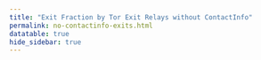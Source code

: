 ```yaml
---
title: "Exit Fraction by Tor Exit Relays without ContactInfo"
permalink: no-contactinfo-exits.html
datatable: true
hide_sidebar: true
---
```


<div>                        <script type="text/javascript">window.PlotlyConfig = {MathJaxConfig: 'local'};</script>
        <script src="https://cdn.plot.ly/plotly-latest.min.js"></script>                <div id="c97cc79c-fed3-4048-b7a5-24c0314bf38d" class="plotly-graph-div" style="height:100%; width:100%;"></div>            <script type="text/javascript">                                    window.PLOTLYENV=window.PLOTLYENV || {};                                    if (document.getElementById("c97cc79c-fed3-4048-b7a5-24c0314bf38d")) {                    Plotly.newPlot(                        "c97cc79c-fed3-4048-b7a5-24c0314bf38d",                        [{"fill": "tozeroy", "line": {"color": "red"}, "name": "exit probability (%)", "type": "scatter", "x": ["2020-11-30", "2020-12-01", "2020-12-02", "2020-12-03", "2020-12-04", "2020-12-05", "2020-12-06", "2020-12-07", "2020-12-09", "2020-12-10", "2020-12-11", "2020-12-12", "2020-12-13", "2020-12-14", "2020-12-16", "2020-12-19", "2020-12-20", "2020-12-22", "2020-12-24", "2020-12-25", "2020-12-26", "2020-12-27", "2020-12-28", "2020-12-29", "2020-12-30", "2020-12-31", "2021-01-01", "2021-01-02", "2021-01-03", "2021-01-04", "2021-01-05", "2021-01-07", "2021-01-08", "2021-01-09", "2021-01-10", "2021-01-11", "2021-01-12", "2021-01-13", "2021-01-14", "2021-01-15", "2021-01-16", "2021-01-17", "2021-01-18", "2021-01-19", "2021-01-20", "2021-01-21", "2021-01-22", "2021-01-23", "2021-01-24", "2021-01-25", "2021-01-26", "2021-01-27", "2021-01-28", "2021-01-29", "2021-01-30", "2021-01-31", "2021-02-01", "2021-02-02", "2021-02-03", "2021-02-04", "2021-02-05", "2021-02-06", "2021-02-07", "2021-02-08", "2021-02-09", "2021-02-10", "2021-02-11", "2021-02-12", "2021-02-13", "2021-02-14", "2021-02-15", "2021-02-16", "2021-02-17", "2021-02-18", "2021-02-19", "2021-02-20", "2021-02-21", "2021-02-22", "2021-02-23", "2021-02-24", "2021-02-25", "2021-02-26", "2021-02-27", "2021-02-28", "2021-03-01", "2021-03-02", "2021-03-03", "2021-03-04", "2021-03-05", "2021-03-06", "2021-03-07", "2021-03-08", "2021-03-09", "2021-03-10", "2021-03-11", "2021-03-13", "2021-03-14", "2021-03-15", "2021-03-16", "2021-03-17", "2021-03-18", "2021-03-19", "2021-03-20", "2021-03-21", "2021-03-22", "2021-03-23", "2021-03-24", "2021-03-25", "2021-03-26", "2021-03-27", "2021-03-28", "2021-03-29", "2021-03-30", "2021-03-31", "2021-04-01", "2021-04-02", "2021-04-03", "2021-04-04", "2021-04-05", "2021-04-06", "2021-04-07", "2021-04-08", "2021-04-09", "2021-04-10", "2021-04-11", "2021-04-12", "2021-04-13", "2021-04-14", "2021-04-15", "2021-04-16", "2021-04-17", "2021-04-18", "2021-04-19", "2021-04-20", "2021-04-21", "2021-04-22", "2021-04-23", "2021-04-24", "2021-04-25", "2021-04-26", "2021-04-27", "2021-04-28", "2021-04-29", "2021-04-30", "2021-05-01", "2021-05-02", "2021-05-03", "2021-05-04", "2021-05-05", "2021-05-06", "2021-05-07", "2021-05-08", "2021-05-09", "2021-05-10", "2021-05-11", "2021-05-12", "2021-05-13", "2021-05-14", "2021-05-15", "2021-05-16", "2021-05-17", "2021-05-18", "2021-05-19", "2021-05-20", "2021-05-21", "2021-05-22", "2021-05-23", "2021-05-24", "2021-05-25", "2021-05-26", "2021-05-27", "2021-05-28", "2021-05-29", "2021-05-30"], "xaxis": "x", "y": [17.1, 17.24, 17.11, 18.01, 18.31, 18.23, 18.51, 18.7, 19.57, 19.86, 19.74, 19.65, 19.96, 20.23, 20.59, 21.17, 21.03, 21.74, 23.21, 22.82, 23.6, 23.86, 23.82, 23.21, 23.14, 23.36, 23.06, 23.36, 23.2, 23.14, 22.8, 21.4, 20.04, 20.07, 19.93, 19.92, 20.66, 20.69, 20.46, 20.18, 20.58, 20.52, 19.52, 19.36, 19.64, 19.76, 19.54, 19.52, 19.67, 19.48, 19.0, 19.04, 19.75, 19.54, 19.4, 19.55, 19.4, 19.78, 19.66, 21.43, 17.78, 17.62, 18.11, 16.83, 18.14, 17.97, 18.27, 17.79, 18.03, 18.27, 18.76, 18.78, 19.37, 21.46, 9.74, 9.7, 10.87, 11.04, 10.82, 10.77, 11.05, 11.04, 11.2, 11.68, 11.66, 12.12, 12.17, 9.68, 9.46, 9.83, 9.3, 9.74, 9.64, 9.36, 8.91, 9.15, 9.65, 4.95, 4.85, 4.67, 5.08, 5.82, 6.05, 5.98, 4.36, 4.21, 4.3, 4.14, 4.06, 3.94, 4.07, 4.02, 4.07, 4.38, 4.54, 4.59, 4.62, 4.52, 4.69, 4.34, 4.28, 4.39, 4.32, 4.36, 4.61, 3.93, 4.16, 4.58, 4.38, 4.59, 4.63, 4.98, 5.35, 5.51, 5.87, 6.18, 6.62, 6.78, 7.31, 7.69, 7.87, 5.36, 5.53, 5.55, 5.37, 5.21, 5.38, 5.35, 5.35, 5.77, 5.82, 5.69, 5.85, 5.87, 6.17, 6.18, 6.44, 6.86, 7.02, 6.76, 6.76, 6.97, 7.19, 7.06, 7.32, 6.9, 7.11, 6.8, 7.02, 7.09, 6.65, 6.54, 6.34, 6.47], "yaxis": "y"}, {"line": {"color": "black"}, "name": "exit relays without ContactInfo", "type": "scatter", "x": ["2020-11-30", "2020-12-01", "2020-12-02", "2020-12-03", "2020-12-04", "2020-12-05", "2020-12-06", "2020-12-07", "2020-12-09", "2020-12-10", "2020-12-11", "2020-12-12", "2020-12-13", "2020-12-14", "2020-12-16", "2020-12-19", "2020-12-20", "2020-12-22", "2020-12-24", "2020-12-25", "2020-12-26", "2020-12-27", "2020-12-28", "2020-12-29", "2020-12-30", "2020-12-31", "2021-01-01", "2021-01-02", "2021-01-03", "2021-01-04", "2021-01-05", "2021-01-07", "2021-01-08", "2021-01-09", "2021-01-10", "2021-01-11", "2021-01-12", "2021-01-13", "2021-01-14", "2021-01-15", "2021-01-16", "2021-01-17", "2021-01-18", "2021-01-19", "2021-01-20", "2021-01-21", "2021-01-22", "2021-01-23", "2021-01-24", "2021-01-25", "2021-01-26", "2021-01-27", "2021-01-28", "2021-01-29", "2021-01-30", "2021-01-31", "2021-02-01", "2021-02-02", "2021-02-03", "2021-02-04", "2021-02-05", "2021-02-06", "2021-02-07", "2021-02-08", "2021-02-09", "2021-02-10", "2021-02-11", "2021-02-12", "2021-02-13", "2021-02-14", "2021-02-15", "2021-02-16", "2021-02-17", "2021-02-18", "2021-02-19", "2021-02-20", "2021-02-21", "2021-02-22", "2021-02-23", "2021-02-24", "2021-02-25", "2021-02-26", "2021-02-27", "2021-02-28", "2021-03-01", "2021-03-02", "2021-03-03", "2021-03-04", "2021-03-05", "2021-03-06", "2021-03-07", "2021-03-08", "2021-03-09", "2021-03-10", "2021-03-11", "2021-03-13", "2021-03-14", "2021-03-15", "2021-03-16", "2021-03-17", "2021-03-18", "2021-03-19", "2021-03-20", "2021-03-21", "2021-03-22", "2021-03-23", "2021-03-24", "2021-03-25", "2021-03-26", "2021-03-27", "2021-03-28", "2021-03-29", "2021-03-30", "2021-03-31", "2021-04-01", "2021-04-02", "2021-04-03", "2021-04-04", "2021-04-05", "2021-04-06", "2021-04-07", "2021-04-08", "2021-04-09", "2021-04-10", "2021-04-11", "2021-04-12", "2021-04-13", "2021-04-14", "2021-04-15", "2021-04-16", "2021-04-17", "2021-04-18", "2021-04-19", "2021-04-20", "2021-04-21", "2021-04-22", "2021-04-23", "2021-04-24", "2021-04-25", "2021-04-26", "2021-04-27", "2021-04-28", "2021-04-29", "2021-04-30", "2021-05-01", "2021-05-02", "2021-05-03", "2021-05-04", "2021-05-05", "2021-05-06", "2021-05-07", "2021-05-08", "2021-05-09", "2021-05-10", "2021-05-11", "2021-05-12", "2021-05-13", "2021-05-14", "2021-05-15", "2021-05-16", "2021-05-17", "2021-05-18", "2021-05-19", "2021-05-20", "2021-05-21", "2021-05-22", "2021-05-23", "2021-05-24", "2021-05-25", "2021-05-26", "2021-05-27", "2021-05-28", "2021-05-29", "2021-05-30"], "xaxis": "x", "y": [248, 247, 244, 249, 259, 258, 259, 259, 256, 260, 257, 256, 262, 263, 270, 283, 273, 284, 285, 282, 280, 289, 291, 285, 282, 285, 285, 281, 281, 281, 281, 266, 255, 258, 258, 261, 257, 262, 256, 251, 251, 254, 256, 254, 257, 258, 251, 252, 254, 251, 250, 250, 251, 255, 257, 256, 257, 258, 259, 272, 232, 227, 244, 255, 236, 234, 231, 235, 235, 237, 237, 246, 240, 248, 168, 175, 175, 181, 164, 163, 166, 164, 163, 166, 168, 175, 171, 164, 160, 171, 163, 170, 162, 159, 160, 162, 166, 132, 127, 125, 127, 123, 127, 126, 118, 120, 119, 119, 115, 115, 112, 120, 112, 117, 120, 119, 114, 116, 112, 113, 117, 111, 114, 117, 122, 113, 116, 116, 121, 119, 117, 126, 135, 130, 131, 134, 138, 136, 136, 136, 138, 125, 127, 125, 122, 120, 159, 218, 123, 117, 118, 118, 121, 114, 117, 117, 117, 123, 122, 120, 121, 120, 120, 117, 119, 114, 118, 116, 118, 117, 118, 120, 119, 119], "yaxis": "y2"}],                        {"hovermode": "x", "template": {"data": {"bar": [{"error_x": {"color": "#2a3f5f"}, "error_y": {"color": "#2a3f5f"}, "marker": {"line": {"color": "#E5ECF6", "width": 0.5}}, "type": "bar"}], "barpolar": [{"marker": {"line": {"color": "#E5ECF6", "width": 0.5}}, "type": "barpolar"}], "carpet": [{"aaxis": {"endlinecolor": "#2a3f5f", "gridcolor": "white", "linecolor": "white", "minorgridcolor": "white", "startlinecolor": "#2a3f5f"}, "baxis": {"endlinecolor": "#2a3f5f", "gridcolor": "white", "linecolor": "white", "minorgridcolor": "white", "startlinecolor": "#2a3f5f"}, "type": "carpet"}], "choropleth": [{"colorbar": {"outlinewidth": 0, "ticks": ""}, "type": "choropleth"}], "contour": [{"colorbar": {"outlinewidth": 0, "ticks": ""}, "colorscale": [[0.0, "#0d0887"], [0.1111111111111111, "#46039f"], [0.2222222222222222, "#7201a8"], [0.3333333333333333, "#9c179e"], [0.4444444444444444, "#bd3786"], [0.5555555555555556, "#d8576b"], [0.6666666666666666, "#ed7953"], [0.7777777777777778, "#fb9f3a"], [0.8888888888888888, "#fdca26"], [1.0, "#f0f921"]], "type": "contour"}], "contourcarpet": [{"colorbar": {"outlinewidth": 0, "ticks": ""}, "type": "contourcarpet"}], "heatmap": [{"colorbar": {"outlinewidth": 0, "ticks": ""}, "colorscale": [[0.0, "#0d0887"], [0.1111111111111111, "#46039f"], [0.2222222222222222, "#7201a8"], [0.3333333333333333, "#9c179e"], [0.4444444444444444, "#bd3786"], [0.5555555555555556, "#d8576b"], [0.6666666666666666, "#ed7953"], [0.7777777777777778, "#fb9f3a"], [0.8888888888888888, "#fdca26"], [1.0, "#f0f921"]], "type": "heatmap"}], "heatmapgl": [{"colorbar": {"outlinewidth": 0, "ticks": ""}, "colorscale": [[0.0, "#0d0887"], [0.1111111111111111, "#46039f"], [0.2222222222222222, "#7201a8"], [0.3333333333333333, "#9c179e"], [0.4444444444444444, "#bd3786"], [0.5555555555555556, "#d8576b"], [0.6666666666666666, "#ed7953"], [0.7777777777777778, "#fb9f3a"], [0.8888888888888888, "#fdca26"], [1.0, "#f0f921"]], "type": "heatmapgl"}], "histogram": [{"marker": {"colorbar": {"outlinewidth": 0, "ticks": ""}}, "type": "histogram"}], "histogram2d": [{"colorbar": {"outlinewidth": 0, "ticks": ""}, "colorscale": [[0.0, "#0d0887"], [0.1111111111111111, "#46039f"], [0.2222222222222222, "#7201a8"], [0.3333333333333333, "#9c179e"], [0.4444444444444444, "#bd3786"], [0.5555555555555556, "#d8576b"], [0.6666666666666666, "#ed7953"], [0.7777777777777778, "#fb9f3a"], [0.8888888888888888, "#fdca26"], [1.0, "#f0f921"]], "type": "histogram2d"}], "histogram2dcontour": [{"colorbar": {"outlinewidth": 0, "ticks": ""}, "colorscale": [[0.0, "#0d0887"], [0.1111111111111111, "#46039f"], [0.2222222222222222, "#7201a8"], [0.3333333333333333, "#9c179e"], [0.4444444444444444, "#bd3786"], [0.5555555555555556, "#d8576b"], [0.6666666666666666, "#ed7953"], [0.7777777777777778, "#fb9f3a"], [0.8888888888888888, "#fdca26"], [1.0, "#f0f921"]], "type": "histogram2dcontour"}], "mesh3d": [{"colorbar": {"outlinewidth": 0, "ticks": ""}, "type": "mesh3d"}], "parcoords": [{"line": {"colorbar": {"outlinewidth": 0, "ticks": ""}}, "type": "parcoords"}], "pie": [{"automargin": true, "type": "pie"}], "scatter": [{"marker": {"colorbar": {"outlinewidth": 0, "ticks": ""}}, "type": "scatter"}], "scatter3d": [{"line": {"colorbar": {"outlinewidth": 0, "ticks": ""}}, "marker": {"colorbar": {"outlinewidth": 0, "ticks": ""}}, "type": "scatter3d"}], "scattercarpet": [{"marker": {"colorbar": {"outlinewidth": 0, "ticks": ""}}, "type": "scattercarpet"}], "scattergeo": [{"marker": {"colorbar": {"outlinewidth": 0, "ticks": ""}}, "type": "scattergeo"}], "scattergl": [{"marker": {"colorbar": {"outlinewidth": 0, "ticks": ""}}, "type": "scattergl"}], "scattermapbox": [{"marker": {"colorbar": {"outlinewidth": 0, "ticks": ""}}, "type": "scattermapbox"}], "scatterpolar": [{"marker": {"colorbar": {"outlinewidth": 0, "ticks": ""}}, "type": "scatterpolar"}], "scatterpolargl": [{"marker": {"colorbar": {"outlinewidth": 0, "ticks": ""}}, "type": "scatterpolargl"}], "scatterternary": [{"marker": {"colorbar": {"outlinewidth": 0, "ticks": ""}}, "type": "scatterternary"}], "surface": [{"colorbar": {"outlinewidth": 0, "ticks": ""}, "colorscale": [[0.0, "#0d0887"], [0.1111111111111111, "#46039f"], [0.2222222222222222, "#7201a8"], [0.3333333333333333, "#9c179e"], [0.4444444444444444, "#bd3786"], [0.5555555555555556, "#d8576b"], [0.6666666666666666, "#ed7953"], [0.7777777777777778, "#fb9f3a"], [0.8888888888888888, "#fdca26"], [1.0, "#f0f921"]], "type": "surface"}], "table": [{"cells": {"fill": {"color": "#EBF0F8"}, "line": {"color": "white"}}, "header": {"fill": {"color": "#C8D4E3"}, "line": {"color": "white"}}, "type": "table"}]}, "layout": {"annotationdefaults": {"arrowcolor": "#2a3f5f", "arrowhead": 0, "arrowwidth": 1}, "autotypenumbers": "strict", "coloraxis": {"colorbar": {"outlinewidth": 0, "ticks": ""}}, "colorscale": {"diverging": [[0, "#8e0152"], [0.1, "#c51b7d"], [0.2, "#de77ae"], [0.3, "#f1b6da"], [0.4, "#fde0ef"], [0.5, "#f7f7f7"], [0.6, "#e6f5d0"], [0.7, "#b8e186"], [0.8, "#7fbc41"], [0.9, "#4d9221"], [1, "#276419"]], "sequential": [[0.0, "#0d0887"], [0.1111111111111111, "#46039f"], [0.2222222222222222, "#7201a8"], [0.3333333333333333, "#9c179e"], [0.4444444444444444, "#bd3786"], [0.5555555555555556, "#d8576b"], [0.6666666666666666, "#ed7953"], [0.7777777777777778, "#fb9f3a"], [0.8888888888888888, "#fdca26"], [1.0, "#f0f921"]], "sequentialminus": [[0.0, "#0d0887"], [0.1111111111111111, "#46039f"], [0.2222222222222222, "#7201a8"], [0.3333333333333333, "#9c179e"], [0.4444444444444444, "#bd3786"], [0.5555555555555556, "#d8576b"], [0.6666666666666666, "#ed7953"], [0.7777777777777778, "#fb9f3a"], [0.8888888888888888, "#fdca26"], [1.0, "#f0f921"]]}, "colorway": ["#636efa", "#EF553B", "#00cc96", "#ab63fa", "#FFA15A", "#19d3f3", "#FF6692", "#B6E880", "#FF97FF", "#FECB52"], "font": {"color": "#2a3f5f"}, "geo": {"bgcolor": "white", "lakecolor": "white", "landcolor": "#E5ECF6", "showlakes": true, "showland": true, "subunitcolor": "white"}, "hoverlabel": {"align": "left"}, "hovermode": "closest", "mapbox": {"style": "light"}, "paper_bgcolor": "white", "plot_bgcolor": "#E5ECF6", "polar": {"angularaxis": {"gridcolor": "white", "linecolor": "white", "ticks": ""}, "bgcolor": "#E5ECF6", "radialaxis": {"gridcolor": "white", "linecolor": "white", "ticks": ""}}, "scene": {"xaxis": {"backgroundcolor": "#E5ECF6", "gridcolor": "white", "gridwidth": 2, "linecolor": "white", "showbackground": true, "ticks": "", "zerolinecolor": "white"}, "yaxis": {"backgroundcolor": "#E5ECF6", "gridcolor": "white", "gridwidth": 2, "linecolor": "white", "showbackground": true, "ticks": "", "zerolinecolor": "white"}, "zaxis": {"backgroundcolor": "#E5ECF6", "gridcolor": "white", "gridwidth": 2, "linecolor": "white", "showbackground": true, "ticks": "", "zerolinecolor": "white"}}, "shapedefaults": {"line": {"color": "#2a3f5f"}}, "ternary": {"aaxis": {"gridcolor": "white", "linecolor": "white", "ticks": ""}, "baxis": {"gridcolor": "white", "linecolor": "white", "ticks": ""}, "bgcolor": "#E5ECF6", "caxis": {"gridcolor": "white", "linecolor": "white", "ticks": ""}}, "title": {"x": 0.05}, "xaxis": {"automargin": true, "gridcolor": "white", "linecolor": "white", "ticks": "", "title": {"standoff": 15}, "zerolinecolor": "white", "zerolinewidth": 2}, "yaxis": {"automargin": true, "gridcolor": "white", "linecolor": "white", "ticks": "", "title": {"standoff": 15}, "zerolinecolor": "white", "zerolinewidth": 2}}}, "xaxis": {"anchor": "y", "domain": [0.0, 0.94], "rangeselector": {"buttons": [{"count": 7, "label": "week", "step": "day", "stepmode": "backward"}, {"count": 1, "label": "month", "step": "month", "stepmode": "backward"}, {"count": 2, "label": "2 months", "step": "month", "stepmode": "backward"}, {"count": 3, "label": "3 months", "step": "month", "stepmode": "backward"}, {"step": "all"}]}}, "yaxis": {"anchor": "x", "domain": [0.0, 1.0], "rangemode": "tozero", "ticksuffix": "%", "title": {"text": "exit probability (%)"}}, "yaxis2": {"anchor": "x", "overlaying": "y", "side": "right", "title": {"text": "tor exit relays without ContactInfo"}}},                        {"responsive": true}                    )                };                            </script>        </div>

This table shows tor exit relays that do not have a ContactInfo.

<div class="datatable-begin"></div>

| Nickname                                                                                   |   Mbit/s | IPv4                                                                                                           | First Seen   | Tor Version   | AS Name                                                                                 |
|:-------------------------------------------------------------------------------------------|---------:|:---------------------------------------------------------------------------------------------------------------|:-------------|:--------------|:----------------------------------------------------------------------------------------|
| [motauri](https://yui.cat/relay/01181B31BE5860C7D66DA88F88AD522C06470FD9.html)             |        9 | [95.143.193.125](https://stat.ripe.net/95.143.193.125) [whois](https://bgp.he.net/ip/95.143.193.125#_whois)    | 2018-03-19   | 0.3.5.12      | [Internetport Sweden AB](https://stat.ripe.net/AS49770)                                 |
| [Unnamed](https://yui.cat/relay/0177EFC0C50F06A4966B3959A1BD8AF3B79F3895.html)             |      388 | [91.219.238.241](https://stat.ripe.net/91.219.238.241) [whois](https://bgp.he.net/ip/91.219.238.241#_whois)    | 2021-04-19   | 0.4.4.7       | [ServerAstra Kft.](https://stat.ripe.net/AS56322)                                       |
| [Overjump](https://yui.cat/relay/01CB2E297A8F586DBBCF98F028A3D1A49B0AB7BA.html)            |        3 | [103.228.53.155](https://stat.ripe.net/103.228.53.155) [whois](https://bgp.he.net/ip/103.228.53.155#_whois)    | 2020-04-23   | 0.4.5.7       | [Gigabit Hosting Sdn Bhd](https://stat.ripe.net/AS55720)                                |
| [turnt](https://yui.cat/relay/038C30D2AD053147C91EFB1291527ED621D7D1B1.html)               |       62 | [82.221.131.71](https://stat.ripe.net/82.221.131.71) [whois](https://bgp.he.net/ip/82.221.131.71#_whois)       | 2019-03-04   | 0.4.5.6       | [Advania Island ehf](https://stat.ripe.net/AS50613)                                     |
| [Shockrealm](https://yui.cat/relay/03EE7DDD931D92BB57B81B3038AE7C40A08AB237.html)          |       24 | [123.30.128.138](https://stat.ripe.net/123.30.128.138) [whois](https://bgp.he.net/ip/123.30.128.138#_whois)    | 2019-04-03   | 0.4.5.7       | [Vietnam Posts and Telecommunications (VNPT)](https://stat.ripe.net/AS7643)             |
| [cauldwell](https://yui.cat/relay/059208418A85DAEA537027F54AF9DB8A01AFF381.html)           |      110 | [159.89.174.9](https://stat.ripe.net/159.89.174.9) [whois](https://bgp.he.net/ip/159.89.174.9#_whois)          | 2019-11-14   | 0.4.5.6       | [DigitalOcean, LLC](https://stat.ripe.net/AS14061)                                      |
| [xbHnAiyz](https://yui.cat/relay/0617619C1BAA2610ABE6CE78C25F76EA5F550A1C.html)            |       16 | [178.17.171.109](https://stat.ripe.net/178.17.171.109) [whois](https://bgp.he.net/ip/178.17.171.109#_whois)    | 2021-05-27   | 0.4.5.8       | [I.C.S. Trabia-Network S.R.L.](https://stat.ripe.net/AS43289)                           |
| [heaney](https://yui.cat/relay/06ABFC513FA71C7EE423DCC6ABF80F6B4A2FC1AC.html)              |        9 | [93.115.241.194](https://stat.ripe.net/93.115.241.194) [whois](https://bgp.he.net/ip/93.115.241.194#_whois)    | 2019-10-29   | 0.4.5.6       | [Ch-net S.r.l.](https://stat.ripe.net/AS41011)                                          |
| [fuckwaldorffrommer](https://yui.cat/relay/08865DAB73E4D362F299E141B579F0F48B6881E8.html)  |       77 | [51.79.251.150](https://stat.ripe.net/51.79.251.150) [whois](https://bgp.he.net/ip/51.79.251.150#_whois)       | 2021-04-29   | 0.3.5.14      | [OVH SAS](https://stat.ripe.net/AS16276)                                                |
| [Hungary](https://yui.cat/relay/08B73526414F3716C1CC5555411B35EB8DA50607.html)             |      643 | [91.219.237.21](https://stat.ripe.net/91.219.237.21) [whois](https://bgp.he.net/ip/91.219.237.21#_whois)       | 2021-04-07   | 0.4.4.7       | [ServerAstra Kft.](https://stat.ripe.net/AS56322)                                       |
| [Seraph](https://yui.cat/relay/0D364448C8E55D5A89AF19AF4399AE559ED82759.html)              |        3 | [72.93.243.211](https://stat.ripe.net/72.93.243.211) [whois](https://bgp.he.net/ip/72.93.243.211#_whois)       | 2020-08-11   | 0.3.5.14      | [MCI Communications Services, Inc. d/b/a Verizon Business](https://stat.ripe.net/AS701) |
| [InternetFireEscape](https://yui.cat/relay/0EFCD761770F9207A23E98D2C4860C6FCD9176A2.html)  |        8 | [172.81.131.110](https://stat.ripe.net/172.81.131.110) [whois](https://bgp.he.net/ip/172.81.131.110#_whois)    | 2021-02-07   | 0.3.5.10      | [DataWagon LLC](https://stat.ripe.net/AS27176)                                          |
| [TheEndOfTheInternet](https://yui.cat/relay/12836441FEAC9AEE13A144A64E51AB2AD98885B4.html) |        8 | [172.81.131.111](https://stat.ripe.net/172.81.131.111) [whois](https://bgp.he.net/ip/172.81.131.111#_whois)    | 2021-02-08   | 0.3.5.10      | [DataWagon LLC](https://stat.ripe.net/AS27176)                                          |
| [bonopartspudiman](https://yui.cat/relay/155EDCFD74745E3219371DDE0034DA13EEDA9D16.html)    |        4 | [195.123.244.142](https://stat.ripe.net/195.123.244.142) [whois](https://bgp.he.net/ip/195.123.244.142#_whois) | 2021-04-30   | 0.3.5.14      | [ITL-Bulgaria Ltd.](https://stat.ripe.net/AS204957)                                     |
| [BeAnon](https://yui.cat/relay/1D97A312D98C4D677112265659BD69A83C3AF9E4.html)              |      687 | [91.219.236.197](https://stat.ripe.net/91.219.236.197) [whois](https://bgp.he.net/ip/91.219.236.197#_whois)    | 2021-04-15   | 0.4.4.7       | [ServerAstra Kft.](https://stat.ripe.net/AS56322)                                       |
| [Unnamed](https://yui.cat/relay/1F7EAF14071F8975AFCF219FD62E8451B40E70BB.html)             |       83 | [51.158.78.27](https://stat.ripe.net/51.158.78.27) [whois](https://bgp.he.net/ip/51.158.78.27#_whois)          | 2020-06-01   | 0.4.4.6       | [Online S.a.s.](https://stat.ripe.net/AS12876)                                          |
| [Magic](https://yui.cat/relay/2422DD77A4797310F826B12483B0801F5EDF3519.html)               |       13 | [131.255.4.96](https://stat.ripe.net/131.255.4.96) [whois](https://bgp.he.net/ip/131.255.4.96#_whois)          | 2020-04-27   | 0.4.5.7       | [InterBS S.R.L. (BAEHOST)](https://stat.ripe.net/AS61493)                               |
| [hkt001](https://yui.cat/relay/25F49247646F1F9C9C4B31217AE004308B271359.html)              |       25 | [103.35.74.74](https://stat.ripe.net/103.35.74.74) [whois](https://bgp.he.net/ip/103.35.74.74#_whois)          | 2020-04-17   | 0.3.5.10      | [GigsGigs Network Services](https://stat.ripe.net/AS134520)                             |
| [RunningOnFumes4](https://yui.cat/relay/2B34099ED2BC598C4745C96C873FD73A445646BD.html)     |       16 | [185.82.219.109](https://stat.ripe.net/185.82.219.109) [whois](https://bgp.he.net/ip/185.82.219.109#_whois)    | 2019-12-30   | 0.4.2.5       | [ITL LLC](https://stat.ripe.net/AS59729)                                                |
| [tauro](https://yui.cat/relay/2B88AAD2E601E56E5EAE82BEC38AAB0CA6EF2283.html)               |       17 | [189.84.21.44](https://stat.ripe.net/189.84.21.44) [whois](https://bgp.he.net/ip/189.84.21.44#_whois)          | 2016-03-23   | 0.3.5.12      | [DataCorpore Servi\u00E7os e Representa\u00E7\u00F5es](https://stat.ripe.net/AS28271)   |
| [0001](https://yui.cat/relay/2BD1936E0B4D5BB615CF99B0CFF74EAF19426888.html)                |       58 | [91.92.109.43](https://stat.ripe.net/91.92.109.43) [whois](https://bgp.he.net/ip/91.92.109.43#_whois)          | 2019-08-15   | 0.4.5.6       | [Neterra Ltd.](https://stat.ripe.net/AS34224)                                           |
| [ididenifidentifire](https://yui.cat/relay/2C794947E203F3F2BF4F60EC93B5E49F265DDA3F.html)  |       50 | [37.1.216.67](https://stat.ripe.net/37.1.216.67) [whois](https://bgp.he.net/ip/37.1.216.67#_whois)             | 2021-02-17   | 0.4.4.6       | [Serverius Holding B.V.](https://stat.ripe.net/AS50673)                                 |
| [RunningOnFumes5](https://yui.cat/relay/2D2DEFAF19F705EA2978E616F740B771444A4C3D.html)     |       16 | [176.123.7.102](https://stat.ripe.net/176.123.7.102) [whois](https://bgp.he.net/ip/176.123.7.102#_whois)       | 2021-04-11   | 0.4.5.7       | [Alexhost Srl](https://stat.ripe.net/AS200019)                                          |
| [mashedPotato](https://yui.cat/relay/2E6EE0D63EEAA9FF044AA92F951E5767106FF738.html)        |      190 | [91.250.242.12](https://stat.ripe.net/91.250.242.12) [whois](https://bgp.he.net/ip/91.250.242.12#_whois)       | 2019-06-07   | 0.3.5.12      | [Nav Communications Srl](https://stat.ripe.net/AS6718)                                  |
| [Broker](https://yui.cat/relay/32A0074D86DEFD5B44B781E331AFDEAC5C6A6E32.html)              |      220 | [51.210.101.196](https://stat.ripe.net/51.210.101.196) [whois](https://bgp.he.net/ip/51.210.101.196#_whois)    | 2021-02-10   | 0.3.5.12      | None                                                                                    |
| [Mewse](https://yui.cat/relay/345E03CEFB7BF04613FCA14532F38D1BB9EDBD47.html)               |      197 | [45.128.133.242](https://stat.ripe.net/45.128.133.242) [whois](https://bgp.he.net/ip/45.128.133.242#_whois)    | 2019-10-31   | 0.4.5.7       | None                                                                                    |
| [GuruKopi](https://yui.cat/relay/35449EB3D025CC24601FB43884F9699367D677CF.html)            |        0 | [118.163.74.160](https://stat.ripe.net/118.163.74.160) [whois](https://bgp.he.net/ip/118.163.74.160#_whois)    | 2015-10-26   | 0.4.5.8       | [Data Communication Business Group](https://stat.ripe.net/AS3462)                       |
| [Unnamed](https://yui.cat/relay/381E9AC18DDE8463A6116A1D80F40BDA76EE174A.html)             |       33 | [62.128.111.118](https://stat.ripe.net/62.128.111.118) [whois](https://bgp.he.net/ip/62.128.111.118#_whois)    | 2021-03-02   | 0.3.5.14      | [CITIC Telecom CPC Netherlands B.V.](https://stat.ripe.net/AS3327)                      |
| [TheDevil](https://yui.cat/relay/38460360B1442639A23E14F4414B35438FA73239.html)            |       19 | [71.19.150.112](https://stat.ripe.net/71.19.150.112) [whois](https://bgp.he.net/ip/71.19.150.112#_whois)       | 2021-05-21   | 0.4.6.3-rc    | [prgmr.com, Inc.](https://stat.ripe.net/AS47066)                                        |
| [folo](https://yui.cat/relay/389FBE96BA489D93AF2124EB9ABE339FC4C72F1B.html)                |       52 | [185.117.118.15](https://stat.ripe.net/185.117.118.15) [whois](https://bgp.he.net/ip/185.117.118.15#_whois)    | 2021-03-22   | 0.4.5.6       | [Oy Crea Nova Hosting Solution Ltd](https://stat.ripe.net/AS51765)                      |
| [criticalcat](https://yui.cat/relay/3910C5CA0CC5AFE22C709DF471A2B5B6B4AEDC98.html)         |       37 | [46.182.106.190](https://stat.ripe.net/46.182.106.190) [whois](https://bgp.he.net/ip/46.182.106.190#_whois)    | 2019-01-20   | 0.4.5.7       | [YISP B.V.](https://stat.ripe.net/AS58073)                                              |
| [laruneheureuse](https://yui.cat/relay/3BB47BFF2788B534A5BACA37879C48EEBE5E8800.html)      |       35 | [185.65.206.154](https://stat.ripe.net/185.65.206.154) [whois](https://bgp.he.net/ip/185.65.206.154#_whois)    | 2019-02-27   | 0.3.5.12      | [CityNet Telekom Ltd.](https://stat.ripe.net/AS59895)                                   |
| [Unnamed](https://yui.cat/relay/3D88A12FB7A935FD26E605A4711F96843D2E1A27.html)             |       15 | [209.141.51.252](https://stat.ripe.net/209.141.51.252) [whois](https://bgp.he.net/ip/209.141.51.252#_whois)    | 2021-05-24   | 0.4.5.7       | [FranTech Solutions](https://stat.ripe.net/AS53667)                                     |
| [RunningOnFumes2](https://yui.cat/relay/424BF86927E80D916589BB12248BD468BB470684.html)     |       18 | [217.12.221.131](https://stat.ripe.net/217.12.221.131) [whois](https://bgp.he.net/ip/217.12.221.131#_whois)    | 2019-04-26   | 0.4.2.5       | [ITL LLC](https://stat.ripe.net/AS15626)                                                |
| [Memains](https://yui.cat/relay/47D92847A4F9DE51BF2EB842ECA45F16AA81D53A.html)             |       13 | [103.249.28.195](https://stat.ripe.net/103.249.28.195) [whois](https://bgp.he.net/ip/103.249.28.195#_whois)    | 2020-08-21   | 0.4.5.7       | [EHOSTICT](https://stat.ripe.net/AS45382)                                               |
| [moxon](https://yui.cat/relay/4CF05E75DD23A18E6E5681C4011E5254784A3EE0.html)               |       15 | [164.132.9.199](https://stat.ripe.net/164.132.9.199) [whois](https://bgp.he.net/ip/164.132.9.199#_whois)       | 2019-04-09   | 0.3.5.12      | [OVH SAS](https://stat.ripe.net/AS16276)                                                |
| [themossyboulderspa](https://yui.cat/relay/4D79169638B5DAF821B30624725FD3418F850ADE.html)  |        9 | [45.114.130.4](https://stat.ripe.net/45.114.130.4) [whois](https://bgp.he.net/ip/45.114.130.4#_whois)          | 2019-04-17   | 0.4.5.8       | [EHOSTICT](https://stat.ripe.net/AS45382)                                               |
| [myNickKorea](https://yui.cat/relay/4EA3B3B58B4CE3515E97836A5681532C6A97DF0C.html)         |        9 | [43.227.112.61](https://stat.ripe.net/43.227.112.61) [whois](https://bgp.he.net/ip/43.227.112.61#_whois)       | 2021-04-15   | 0.3.5.10      | [Korea Telecom](https://stat.ripe.net/AS4766)                                           |
| [idideditheconfig](https://yui.cat/relay/4EBF4D27DD632BEB90ACC32ECEA824069444BFE8.html)    |       65 | [144.168.164.26](https://stat.ripe.net/144.168.164.26) [whois](https://bgp.he.net/ip/144.168.164.26#_whois)    | 2020-07-15   | 0.4.5.8       | [B2 Net Solutions Inc.](https://stat.ripe.net/AS55286)                                  |
| [TorillaTavataan3](https://yui.cat/relay/4F8DA5B1E60AC1EB62E10D8CC6D517D1B9B15ADD.html)    |       55 | [51.15.76.60](https://stat.ripe.net/51.15.76.60) [whois](https://bgp.he.net/ip/51.15.76.60#_whois)             | 2021-04-26   | 0.4.5.7       | [Online S.a.s.](https://stat.ripe.net/AS12876)                                          |
| [hp](https://yui.cat/relay/5127811F9CABFE48BCD5E70698F8CEDA07AA6E0B.html)                  |       49 | [104.244.76.170](https://stat.ripe.net/104.244.76.170) [whois](https://bgp.he.net/ip/104.244.76.170#_whois)    | 2020-08-10   | 0.3.5.10      | [FranTech Solutions](https://stat.ripe.net/AS53667)                                     |
| [myNickFranch](https://yui.cat/relay/51F21DF11E88327520EA2F8025C0A5B61ACA7B7B.html)        |       32 | [154.94.7.85](https://stat.ripe.net/154.94.7.85) [whois](https://bgp.he.net/ip/154.94.7.85#_whois)             | 2021-04-13   | 0.3.5.10      | [YISU CLOUD LTD](https://stat.ripe.net/AS138152)                                        |
| [morata](https://yui.cat/relay/529D9C84E0D6A6141D409C1B02DB81B2B8E8E973.html)              |       43 | [103.236.201.88](https://stat.ripe.net/103.236.201.88) [whois](https://bgp.he.net/ip/103.236.201.88#_whois)    | 2019-04-25   | 0.4.4.6       | [PT Cloud Hosting Indonesia](https://stat.ripe.net/AS136052)                            |
| [Node2](https://yui.cat/relay/53981059FD0DB1FF939D14A75C28B7107022EAA3.html)               |       17 | [178.162.208.211](https://stat.ripe.net/178.162.208.211) [whois](https://bgp.he.net/ip/178.162.208.211#_whois) | 2021-05-28   | 0.4.5.8       | [Leaseweb Deutschland GmbH](https://stat.ripe.net/AS28753)                              |
| [Unnamed](https://yui.cat/relay/54A3F3DD5248904054465A1380681C1A0D0BF06D.html)             |       86 | [104.244.73.131](https://stat.ripe.net/104.244.73.131) [whois](https://bgp.he.net/ip/104.244.73.131#_whois)    | 2021-01-03   | 0.4.5.8       | [FranTech Solutions](https://stat.ripe.net/AS53667)                                     |
| [KiandChi](https://yui.cat/relay/5512557491F87D888FC485FF6484265A754ABF53.html)            |       62 | [82.221.131.5](https://stat.ripe.net/82.221.131.5) [whois](https://bgp.he.net/ip/82.221.131.5#_whois)          | 2019-02-26   | 0.4.4.6       | [Advania Island ehf](https://stat.ripe.net/AS50613)                                     |
| [REX2](https://yui.cat/relay/590868658B6852AF7BB20316DB63CDC84508EC2E.html)                |      166 | [27.122.59.100](https://stat.ripe.net/27.122.59.100) [whois](https://bgp.he.net/ip/27.122.59.100#_whois)       | 2019-08-26   | 0.4.5.8       | [IPTELECOM ASIA](https://stat.ripe.net/AS55799)                                         |
| [danteBea](https://yui.cat/relay/5CA1D0651A3B49AD483A9046F2658DC6A3EB5880.html)            |       92 | [185.10.68.22](https://stat.ripe.net/185.10.68.22) [whois](https://bgp.he.net/ip/185.10.68.22#_whois)          | 2020-05-06   | 0.4.5.8       | [Flokinet Ltd](https://stat.ripe.net/AS200651)                                          |
| [Unnamed](https://yui.cat/relay/5DC945CE8FB2A37E6E2795ECD2709BB21F8714B0.html)             |      201 | [207.244.70.35](https://stat.ripe.net/207.244.70.35) [whois](https://bgp.he.net/ip/207.244.70.35#_whois)       | 2015-08-28   | 0.4.5.8       | [Leaseweb USA, Inc.](https://stat.ripe.net/AS30633)                                     |
| [ESCAPE](https://yui.cat/relay/63E094A5447799673C1141134058F948074EAA63.html)              |       89 | [87.120.254.105](https://stat.ripe.net/87.120.254.105) [whois](https://bgp.he.net/ip/87.120.254.105#_whois)    | 2020-03-26   | 0.4.4.6       | [Neterra Ltd.](https://stat.ripe.net/AS34224)                                           |
| [anonymous](https://yui.cat/relay/683A42EFD4D650B8398840A3A19CA39CD961C7E2.html)           |        4 | [45.79.144.222](https://stat.ripe.net/45.79.144.222) [whois](https://bgp.he.net/ip/45.79.144.222#_whois)       | 2019-06-30   | 0.4.5.7       | [Linode, LLC](https://stat.ripe.net/AS63949)                                            |
| [VS2](https://yui.cat/relay/6993D2BCDBEE0D19A1B27A63EDF5BCEA59FE9BF0.html)                 |       17 | [202.43.239.13](https://stat.ripe.net/202.43.239.13) [whois](https://bgp.he.net/ip/202.43.239.13#_whois)       | 2021-05-14   | 0.3.5.10      | [Escape.net](https://stat.ripe.net/AS7600)                                              |
| [Unnamed](https://yui.cat/relay/6FB41ED1D68FCC399DCE81600CE30360DCFFE263.html)             |      117 | [62.210.37.82](https://stat.ripe.net/62.210.37.82) [whois](https://bgp.he.net/ip/62.210.37.82#_whois)          | 2014-08-27   | 0.4.5.8       | [Online S.a.s.](https://stat.ripe.net/AS12876)                                          |
| [katharina](https://yui.cat/relay/72CF54492CA2F57F12B8493946C9BF9132EB0ABA.html)           |       55 | [45.125.65.45](https://stat.ripe.net/45.125.65.45) [whois](https://bgp.he.net/ip/45.125.65.45#_whois)          | 2018-12-21   | 0.3.5.12      | [Tele Asia Limited](https://stat.ripe.net/AS133398)                                     |
| [Ozigbo](https://yui.cat/relay/73010D9C5A330C7D3E65057E88B871C4D5D233D5.html)              |       42 | [202.165.228.161](https://stat.ripe.net/202.165.228.161) [whois](https://bgp.he.net/ip/202.165.228.161#_whois) | 2019-08-06   | 0.4.4.6       | [Multinet Pakistan Pvt. Ltd.](https://stat.ripe.net/AS9260)                             |
| [shalazarthewizard](https://yui.cat/relay/745048F51A834FA9152F62021593F2CD62C31ABA.html)   |       27 | [23.239.22.248](https://stat.ripe.net/23.239.22.248) [whois](https://bgp.he.net/ip/23.239.22.248#_whois)       | 2020-02-11   | 0.3.5.12      | [Linode, LLC](https://stat.ripe.net/AS63949)                                            |
| [Unnamed](https://yui.cat/relay/74A19D86DDF63F1133B414B81F36E1F44640811F.html)             |      117 | [62.210.105.116](https://stat.ripe.net/62.210.105.116) [whois](https://bgp.he.net/ip/62.210.105.116#_whois)    | 2015-05-27   | 0.4.5.8       | [Online S.a.s.](https://stat.ripe.net/AS12876)                                          |
| [riskycloud](https://yui.cat/relay/7863A1C08114FF834E9C38990D6B2EA8AB3749FE.html)          |        8 | [23.141.240.206](https://stat.ripe.net/23.141.240.206) [whois](https://bgp.he.net/ip/23.141.240.206#_whois)    | 2020-07-12   | 0.3.5.10      | [Prolo Solutions, Inc](https://stat.ripe.net/AS397438)                                  |
| [megalama](https://yui.cat/relay/7B237E6EB5383C8D0852097B6633BAC3FAB5EA39.html)            |      225 | [45.129.56.200](https://stat.ripe.net/45.129.56.200) [whois](https://bgp.he.net/ip/45.129.56.200#_whois)       | 2019-06-04   | 0.4.5.8       | None                                                                                    |
| [Unnamed](https://yui.cat/relay/7B87EF57DAC332D7016C04AE82063E93B5162C44.html)             |       67 | [51.158.65.243](https://stat.ripe.net/51.158.65.243) [whois](https://bgp.he.net/ip/51.158.65.243#_whois)       | 2019-12-05   | 0.4.4.6       | [Online S.a.s.](https://stat.ripe.net/AS12876)                                          |
| [Michelangelo](https://yui.cat/relay/7D33FC2D047493C6A514F5A4C1D70FCA54EA55DD.html)        |       68 | [200.122.181.2](https://stat.ripe.net/200.122.181.2) [whois](https://bgp.he.net/ip/200.122.181.2#_whois)       | 2020-10-02   | 0.4.5.6       | [RADIOGRAFICA COSTARRICENSE](https://stat.ripe.net/AS3790)                              |
| [freedom](https://yui.cat/relay/7EECBAB900DFD29BF5F07AAD41EAF1E2BFF467E9.html)             |      461 | [209.127.17.242](https://stat.ripe.net/209.127.17.242) [whois](https://bgp.he.net/ip/209.127.17.242#_whois)    | 2021-01-31   | 0.4.5.6       | [B2 Net Solutions Inc.](https://stat.ripe.net/AS55286)                                  |
| [TorillaTavataan4](https://yui.cat/relay/83BE87E4239F75A6E32E191205366E04B175193F.html)    |       56 | [51.15.76.60](https://stat.ripe.net/51.15.76.60) [whois](https://bgp.he.net/ip/51.15.76.60#_whois)             | 2021-04-26   | 0.4.5.7       | [Online S.a.s.](https://stat.ripe.net/AS12876)                                          |
| [xinchaovit](https://yui.cat/relay/84640625221A4E96309AFE0810B38646BC60F458.html)          |        2 | [125.212.241.131](https://stat.ripe.net/125.212.241.131) [whois](https://bgp.he.net/ip/125.212.241.131#_whois) | 2019-03-29   | 0.4.5.8       | [CHT Compamy Ltd](https://stat.ripe.net/AS38731)                                        |
| [Auroch](https://yui.cat/relay/8CA16E878293D11F0E0803E5FC09F93A5C666889.html)              |       33 | [178.17.174.198](https://stat.ripe.net/178.17.174.198) [whois](https://bgp.he.net/ip/178.17.174.198#_whois)    | 2017-09-13   | 0.4.5.8       | [I.C.S. Trabia-Network S.R.L.](https://stat.ripe.net/AS43289)                           |
| [TorillaTavataan1](https://yui.cat/relay/8EC00D79203162101A6B4839DC746205DE69A69E.html)    |       57 | [51.15.244.188](https://stat.ripe.net/51.15.244.188) [whois](https://bgp.he.net/ip/51.15.244.188#_whois)       | 2021-04-25   | 0.4.5.7       | [Online S.a.s.](https://stat.ripe.net/AS12876)                                          |
| [pointderupture](https://yui.cat/relay/8F16229D5425774DCA566D7737596178153DB838.html)      |       72 | [195.80.151.30](https://stat.ripe.net/195.80.151.30) [whois](https://bgp.he.net/ip/195.80.151.30#_whois)       | 2020-03-30   | 0.4.5.7       | [Shock Hosting LLC](https://stat.ripe.net/AS395092)                                     |
| [AuraJet](https://yui.cat/relay/90B818902D42800A5E5F31A2C0D9A2B0B31EAC5F.html)             |       79 | [141.98.10.59](https://stat.ripe.net/141.98.10.59) [whois](https://bgp.he.net/ip/141.98.10.59#_whois)          | 2020-11-29   | 0.4.5.7       | [UAB Host Baltic](https://stat.ripe.net/AS209605)                                       |
| [thorn](https://yui.cat/relay/9493135BC3EC01A29707EACA058FCEBD619F3BB1.html)               |      766 | [51.210.34.150](https://stat.ripe.net/51.210.34.150) [whois](https://bgp.he.net/ip/51.210.34.150#_whois)       | 2020-08-20   | 0.4.4.6       | None                                                                                    |
| [wimbakinemar](https://yui.cat/relay/975DF2CA6288228044A9162FF0D38B3EE15298CD.html)        |       39 | [151.237.185.110](https://stat.ripe.net/151.237.185.110) [whois](https://bgp.he.net/ip/151.237.185.110#_whois) | 2020-01-15   | 0.4.4.6       | [Inter Connects Inc](https://stat.ripe.net/AS57858)                                     |
| [nacor](https://yui.cat/relay/98FB767DAD3438B187F5BC8968EC8BB57896032A.html)               |      189 | [185.65.205.10](https://stat.ripe.net/185.65.205.10) [whois](https://bgp.he.net/ip/185.65.205.10#_whois)       | 2016-03-23   | 0.4.5.6       | [CityNet Telekom Ltd.](https://stat.ripe.net/AS59895)                                   |
| [prayerfortibet](https://yui.cat/relay/99C5ACEF5AC8E3D3C4DE79004F3AC649B375891C.html)      |       17 | [91.244.181.85](https://stat.ripe.net/91.244.181.85) [whois](https://bgp.he.net/ip/91.244.181.85#_whois)       | 2019-06-06   | 0.4.5.7       | [UK Dedicated Servers Limited](https://stat.ripe.net/AS42831)                           |
| [RunningOnFumes0](https://yui.cat/relay/9B47A5B7C108F22D1AFF544E70D22ED8997B96A3.html)     |       22 | [185.222.202.104](https://stat.ripe.net/185.222.202.104) [whois](https://bgp.he.net/ip/185.222.202.104#_whois) | 2017-01-16   | 0.4.4.5       | [UA VPS LLC](https://stat.ripe.net/AS204725)                                            |
| [calator](https://yui.cat/relay/9BAAA9CBA3109C2C807F2E84D5C9C0C8C147DCE6.html)             |       85 | [178.17.174.164](https://stat.ripe.net/178.17.174.164) [whois](https://bgp.he.net/ip/178.17.174.164#_whois)    | 2020-03-22   | 0.4.5.8       | [I.C.S. Trabia-Network S.R.L.](https://stat.ripe.net/AS43289)                           |
| [JNode](https://yui.cat/relay/9F53E6296C440F03464D3963E1E99C05227C8189.html)               |      265 | [51.195.90.236](https://stat.ripe.net/51.195.90.236) [whois](https://bgp.he.net/ip/51.195.90.236#_whois)       | 2021-05-10   | 0.3.5.14      | None                                                                                    |
| [Unnamed](https://yui.cat/relay/A156EED6B2E4C39010C13ABDAF462EBCFB846EED.html)             |       32 | [37.187.54.66](https://stat.ripe.net/37.187.54.66) [whois](https://bgp.he.net/ip/37.187.54.66#_whois)          | 2021-05-28   | 0.4.5.8       | [OVH SAS](https://stat.ripe.net/AS16276)                                                |
| [Oberhasli](https://yui.cat/relay/A353E72182F9A9626B104076DD5675B301427B12.html)           |        4 | [204.27.60.147](https://stat.ripe.net/204.27.60.147) [whois](https://bgp.he.net/ip/204.27.60.147#_whois)       | 2019-12-24   | 0.3.5.14      | [Joe's Datacenter, LLC](https://stat.ripe.net/AS19969)                                  |
| [demonteal](https://yui.cat/relay/A5B15D590C207446BFB6F739FCA67DE8C176F431.html)           |       47 | [138.59.18.110](https://stat.ripe.net/138.59.18.110) [whois](https://bgp.he.net/ip/138.59.18.110#_whois)       | 2019-05-14   | 0.4.5.6       | [Data Miners S.A. ( Racknation.cr )](https://stat.ripe.net/AS52423)                     |
| [ididnothingwrong](https://yui.cat/relay/AEE99F8E2D5F4A3778090987E1E3CF034AC9458C.html)    |       49 | [45.130.11.200](https://stat.ripe.net/45.130.11.200) [whois](https://bgp.he.net/ip/45.130.11.200#_whois)       | 2021-04-13   | 0.4.5.7       | [Cloudie Limited](https://stat.ripe.net/AS55933)                                        |
| [performplugfireplac](https://yui.cat/relay/B05B350D2674D5E416E5CF1ADDE283213CA6B5A9.html) |        0 | [5.206.224.64](https://stat.ripe.net/5.206.224.64) [whois](https://bgp.he.net/ip/5.206.224.64#_whois)          | 2020-08-22   | 0.4.2.7       | [Dotsi, Unipessoal Lda.](https://stat.ripe.net/AS49349)                                 |
| [LottaNode](https://yui.cat/relay/B1EC3EA6B5DA669676AF19CD0BE067A7E6B310F0.html)           |       92 | [83.97.20.189](https://stat.ripe.net/83.97.20.189) [whois](https://bgp.he.net/ip/83.97.20.189#_whois)          | 2021-04-24   | 0.4.5.8       | [M247 Ltd](https://stat.ripe.net/AS9009)                                                |
| [theseekingchild](https://yui.cat/relay/B3CF08E9DF70D46BBEB5165A42D087DB352275DD.html)     |       13 | [180.150.226.99](https://stat.ripe.net/180.150.226.99) [whois](https://bgp.he.net/ip/180.150.226.99#_whois)    | 2019-03-12   | 0.4.5.6       | [EHOSTICT](https://stat.ripe.net/AS45382)                                               |
| [bagespottedtide](https://yui.cat/relay/B49EAAE4690E5CE762D1DF8B00FDE05970880EAD.html)     |       68 | [103.253.41.98](https://stat.ripe.net/103.253.41.98) [whois](https://bgp.he.net/ip/103.253.41.98#_whois)       | 2020-02-21   | 0.4.5.6       | [Tele Asia Limited](https://stat.ripe.net/AS133398)                                     |
| [Uncle](https://yui.cat/relay/B5DE82BBE82B0950A2AFB488F1D51EC92BF0A6F6.html)               |      290 | [176.126.253.190](https://stat.ripe.net/176.126.253.190) [whois](https://bgp.he.net/ip/176.126.253.190#_whois) | 2021-03-22   | 0.4.5.6       | [Cyber Smart Solutions S.R.L](https://stat.ripe.net/AS60118)                            |
| [leuwerik](https://yui.cat/relay/B63410CD48185ED34E9C6AE62D048D8A6854A5CA.html)            |       60 | [179.43.146.230](https://stat.ripe.net/179.43.146.230) [whois](https://bgp.he.net/ip/179.43.146.230#_whois)    | 2019-08-06   | 0.4.5.7       | [Private Layer INC](https://stat.ripe.net/AS51852)                                      |
| [europeantgah](https://yui.cat/relay/BA20143967478971C22479D357569731FC9BCAD1.html)        |        0 | [198.167.206.148](https://stat.ripe.net/198.167.206.148) [whois](https://bgp.he.net/ip/198.167.206.148#_whois) | 2021-03-31   | 0.3.5.14      | [CYBERDYNE](https://stat.ripe.net/AS37560)                                              |
| [ContaboNixGut](https://yui.cat/relay/BA671B70E696AB2F85ACA3D998B8008D14556715.html)       |       19 | [5.2.78.69](https://stat.ripe.net/5.2.78.69) [whois](https://bgp.he.net/ip/5.2.78.69#_whois)                   | 2020-09-02   | 0.3.5.14      | [Liteserver Holding B.V.](https://stat.ripe.net/AS60404)                                |
| [VS3](https://yui.cat/relay/BD066D3CB242C6B368CD1995566DC5FB6DF964E8.html)                 |        8 | [115.160.185.146](https://stat.ripe.net/115.160.185.146) [whois](https://bgp.he.net/ip/115.160.185.146#_whois) | 2021-05-17   | 0.3.5.10      | [HKBN Enterprise Solutions HK Limited](https://stat.ripe.net/AS9381)                    |
| [NetBSDExit](https://yui.cat/relay/BD1C21BE8C7ABABC1A90C61DB758C1838059B227.html)          |       11 | [199.195.248.245](https://stat.ripe.net/199.195.248.245) [whois](https://bgp.he.net/ip/199.195.248.245#_whois) | 2021-05-27   | 0.4.5.7       | [FranTech Solutions](https://stat.ripe.net/AS53667)                                     |
| [robotventures](https://yui.cat/relay/BD8332341CE2B75C30FAE15F22CFC03D7AC2E81F.html)       |       33 | [27.122.59.86](https://stat.ripe.net/27.122.59.86) [whois](https://bgp.he.net/ip/27.122.59.86#_whois)          | 2020-08-17   | 0.4.5.7       | [IPTELECOM ASIA](https://stat.ripe.net/AS55799)                                         |
| [danby](https://yui.cat/relay/BFBD44860F20C3340A462DA71253026A9B5AFD38.html)               |       52 | [93.115.84.143](https://stat.ripe.net/93.115.84.143) [whois](https://bgp.he.net/ip/93.115.84.143#_whois)       | 2021-04-08   | 0.4.5.7       | [Voxility LLP](https://stat.ripe.net/AS3223)                                            |
| [jivin](https://yui.cat/relay/C5A6FEE5BC3BE19F5B9EB086CA95DAD393D8A4F6.html)               |       50 | [103.28.52.93](https://stat.ripe.net/103.28.52.93) [whois](https://bgp.he.net/ip/103.28.52.93#_whois)          | 2018-03-07   | 0.4.5.7       | [PT Cloud Hosting Indonesia](https://stat.ripe.net/AS136052)                            |
| [kriefukegtai](https://yui.cat/relay/C5F3AAC136811F652A2E3FADAE54EC389533A416.html)        |      327 | [82.221.131.102](https://stat.ripe.net/82.221.131.102) [whois](https://bgp.he.net/ip/82.221.131.102#_whois)    | 2020-08-13   | 0.4.5.6       | [Advania Island ehf](https://stat.ripe.net/AS50613)                                     |
| [alkalal](https://yui.cat/relay/CA0E72B38D97D7CC687F88DAE136A60509CFB6DE.html)             |      123 | [195.254.135.76](https://stat.ripe.net/195.254.135.76) [whois](https://bgp.he.net/ip/195.254.135.76#_whois)    | 2019-06-26   | 0.4.4.5       | [SC Fastweb SRL](https://stat.ripe.net/AS38935)                                         |
| [Fun](https://yui.cat/relay/CB0C257E69CA026E4492FD00178AFA7085D570D8.html)                 |      792 | [5.2.69.42](https://stat.ripe.net/5.2.69.42) [whois](https://bgp.he.net/ip/5.2.69.42#_whois)                   | 2021-05-09   | 0.4.5.7       | [Liteserver Holding B.V.](https://stat.ripe.net/AS60404)                                |
| [moneroserver](https://yui.cat/relay/CB3D1DA3106EDF48558C8FA899870620E7942006.html)        |       75 | [209.141.34.232](https://stat.ripe.net/209.141.34.232) [whois](https://bgp.he.net/ip/209.141.34.232#_whois)    | 2021-03-03   | 0.3.5.12      | [FranTech Solutions](https://stat.ripe.net/AS53667)                                     |
| [fumed](https://yui.cat/relay/CC94399E90E965BA78BEB22FD4E7836578CB3CDB.html)               |       41 | [124.109.1.207](https://stat.ripe.net/124.109.1.207) [whois](https://bgp.he.net/ip/124.109.1.207#_whois)       | 2016-08-15   | 0.4.4.5       | [ServeNET Solution Limited Partnership](https://stat.ripe.net/AS45413)                  |
| [tethys](https://yui.cat/relay/CE8AE3563E13106A46EAD09A65AD70A5A097998F.html)              |       62 | [51.255.106.85](https://stat.ripe.net/51.255.106.85) [whois](https://bgp.he.net/ip/51.255.106.85#_whois)       | 2021-04-14   | 0.4.5.8       | [OVH SAS](https://stat.ripe.net/AS16276)                                                |
| [dompshirly](https://yui.cat/relay/CF1B12AEFB377371A610921CDAA342153FB1A762.html)          |        4 | [94.140.114.190](https://stat.ripe.net/94.140.114.190) [whois](https://bgp.he.net/ip/94.140.114.190#_whois)    | 2020-05-25   | 0.3.5.10      | [Sia Nano IT](https://stat.ripe.net/AS43513)                                            |
| [MollyLee](https://yui.cat/relay/CF97B121E511B80125ED8DFF27CA403A480CB20A.html)            |      169 | [43.251.159.144](https://stat.ripe.net/43.251.159.144) [whois](https://bgp.he.net/ip/43.251.159.144#_whois)    | 2019-04-30   | 0.4.5.7       | [GigsGigs Network Services](https://stat.ripe.net/AS134520)                             |
| [kriefukegtai](https://yui.cat/relay/D1F1F5AA5BCF5DAB44C444DEF82821B8BEC66148.html)        |       14 | [181.119.30.26](https://stat.ripe.net/181.119.30.26) [whois](https://bgp.he.net/ip/181.119.30.26#_whois)       | 2019-08-29   | 0.4.5.6       | [IFX Corporation](https://stat.ripe.net/AS18747)                                        |
| [SmokeAspectRangers](https://yui.cat/relay/D5228FA5AA9FDB3825E6F199AFA9F9E6F9526A17.html)  |       62 | [82.221.128.191](https://stat.ripe.net/82.221.128.191) [whois](https://bgp.he.net/ip/82.221.128.191#_whois)    | 2019-02-27   | 0.4.5.7       | [Advania Island ehf](https://stat.ripe.net/AS50613)                                     |
| [uwumiao](https://yui.cat/relay/DA328B3B5B6CB91D173EB31F73086183EB8DE8CB.html)             |      390 | [91.149.225.131](https://stat.ripe.net/91.149.225.131) [whois](https://bgp.he.net/ip/91.149.225.131#_whois)    | 2021-02-16   | 0.3.5.12      | [MARTON Sp. z o.o.](https://stat.ripe.net/AS41952)                                      |
| [Unnamed](https://yui.cat/relay/DAFCB9F268B5F706AD4C17B557EB3C85C769A6FB.html)             |       12 | [43.226.26.189](https://stat.ripe.net/43.226.26.189) [whois](https://bgp.he.net/ip/43.226.26.189#_whois)       | 2021-04-05   | 0.4.2.7       | [MULTACOM CORPORATION](https://stat.ripe.net/AS35916)                                   |
| [litor](https://yui.cat/relay/DB22EC1662871C71E92829B11A8BF435DEC906B7.html)               |       11 | [5.2.76.242](https://stat.ripe.net/5.2.76.242) [whois](https://bgp.he.net/ip/5.2.76.242#_whois)                | 2021-04-14   | 0.4.4.7       | [Liteserver Holding B.V.](https://stat.ripe.net/AS60404)                                |
| [idideditheconfig](https://yui.cat/relay/DEBCADB43E108AECAA357394D9667180AAA97A80.html)    |       75 | [82.103.181.180](https://stat.ripe.net/82.103.181.180) [whois](https://bgp.he.net/ip/82.103.181.180#_whois)    | 2021-05-11   | 0.4.5.7       | [ASERGO Scandinavia ApS](https://stat.ripe.net/AS30736)                                 |
| [McHummer](https://yui.cat/relay/E0BC217C0FF2FD4A889D348EBBE3981CDAC71314.html)            |       16 | [185.10.68.163](https://stat.ripe.net/185.10.68.163) [whois](https://bgp.he.net/ip/185.10.68.163#_whois)       | 2021-05-24   | 0.4.5.8       | [Flokinet Ltd](https://stat.ripe.net/AS200651)                                          |
| [TulipBaroo](https://yui.cat/relay/E8772C96285B90F835DC4FC7B3E740E28E53A09B.html)          |       67 | [198.98.50.112](https://stat.ripe.net/198.98.50.112) [whois](https://bgp.he.net/ip/198.98.50.112#_whois)       | 2020-08-28   | 0.4.4.6       | [FranTech Solutions](https://stat.ripe.net/AS53667)                                     |
| [VS1](https://yui.cat/relay/E894E1944284EE62ACB0883F10908B15945398DE.html)                 |       19 | [202.69.76.34](https://stat.ripe.net/202.69.76.34) [whois](https://bgp.he.net/ip/202.69.76.34#_whois)          | 2021-05-14   | 0.3.5.10      | None                                                                                    |
| [Coutee](https://yui.cat/relay/E9829416272A527A61AAC4765C632BDCA4420103.html)              |      213 | [87.120.37.79](https://stat.ripe.net/87.120.37.79) [whois](https://bgp.he.net/ip/87.120.37.79#_whois)          | 2021-04-15   | 0.4.5.7       | [Neterra Ltd.](https://stat.ripe.net/AS34224)                                           |
| [Unnamed](https://yui.cat/relay/F418A7055796EF17FDCF6B6F37DEB83B981506D1.html)             |       29 | [185.100.87.73](https://stat.ripe.net/185.100.87.73) [whois](https://bgp.he.net/ip/185.100.87.73#_whois)       | 2021-05-28   | 0.4.5.8       | [Flokinet Ltd](https://stat.ripe.net/AS200651)                                          |
| [myTor](https://yui.cat/relay/F7321B2AED66AECF07CB11880CC9453EB37B3828.html)               |       92 | [185.165.169.18](https://stat.ripe.net/185.165.169.18) [whois](https://bgp.he.net/ip/185.165.169.18#_whois)    | 2021-05-14   | 0.4.5.7       | [Flokinet Ltd](https://stat.ripe.net/AS200651)                                          |
| [Unnamed](https://yui.cat/relay/FA294BD58FBB18133564734AA552CF68159DE1FF.html)             |       14 | [5.79.109.48](https://stat.ripe.net/5.79.109.48) [whois](https://bgp.he.net/ip/5.79.109.48#_whois)             | 2020-02-18   | 0.3.5.13      | [LeaseWeb Netherlands B.V.](https://stat.ripe.net/AS60781)                              |
| [KyleDewbrow](https://yui.cat/relay/FA69F7C51067D9A84168962C46ACA480A90CD354.html)         |       30 | [202.165.228.225](https://stat.ripe.net/202.165.228.225) [whois](https://bgp.he.net/ip/202.165.228.225#_whois) | 2020-02-04   | 0.4.5.6       | [Multinet Pakistan Pvt. Ltd.](https://stat.ripe.net/AS9260)                             |
| [Donatello](https://yui.cat/relay/FC72D9983C74A67BE21AB1A5386DFBCB2AA0C06D.html)           |        1 | [190.10.8.166](https://stat.ripe.net/190.10.8.166) [whois](https://bgp.he.net/ip/190.10.8.166#_whois)          | 2021-03-12   | 0.4.5.7       | [RADIOGRAFICA COSTARRICENSE](https://stat.ripe.net/AS3790)                              |
| [chark](https://yui.cat/relay/FD37AAF9333420A2971D9D9A5C83CBD83970C2B8.html)               |       93 | [87.120.254.114](https://stat.ripe.net/87.120.254.114) [whois](https://bgp.he.net/ip/87.120.254.114#_whois)    | 2021-03-30   | 0.4.5.7       | [Neterra Ltd.](https://stat.ripe.net/AS34224)                                           |
| [myNickName1](https://yui.cat/relay/FDA20073057FB6017E6E6365DEFB32558D9850CE.html)         |        4 | [208.90.122.138](https://stat.ripe.net/208.90.122.138) [whois](https://bgp.he.net/ip/208.90.122.138#_whois)    | 2021-04-08   | 0.3.5.10      | [VOCOM International Telecommunication, INC.](https://stat.ripe.net/AS40564)            |
| [fullmoonresort7](https://yui.cat/relay/FDB0BF52D4ED84E639ADA8882FF6CDF04C4D352D.html)     |      253 | [185.216.32.130](https://stat.ripe.net/185.216.32.130) [whois](https://bgp.he.net/ip/185.216.32.130#_whois)    | 2019-10-28   | 0.4.4.5       | [M247 Ltd](https://stat.ripe.net/AS9009)                                                |
| [nastja](https://yui.cat/relay/FE9274800E2A2241E42FBE60CEB1DB89103575E6.html)              |      431 | [45.141.159.63](https://stat.ripe.net/45.141.159.63) [whois](https://bgp.he.net/ip/45.141.159.63#_whois)       | 2020-07-16   | 0.4.5.6       | None                                                                                    |

<div class="datatable-end"></div> 